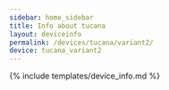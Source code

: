 ```yaml
---
sidebar: home_sidebar
title: Info about tucana
layout: deviceinfo
permalink: /devices/tucana/variant2/
device: tucana_variant2
---
```

{% include templates/device_info.md %}
